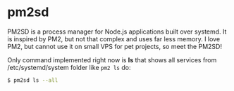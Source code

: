 # pm2sd
PM2SD is a process manager for Node.js applications built over systemd. It is inspired by PM2, but not that complex and uses far less memory. I love PM2, but cannot use it on small VPS for pet projects, so meet the PM2SD!

Only command implemented right now is **ls** that shows all services from /etc/systemd/system folder like `pm2 ls` do:

```bash
$ pm2sd ls --all
```
